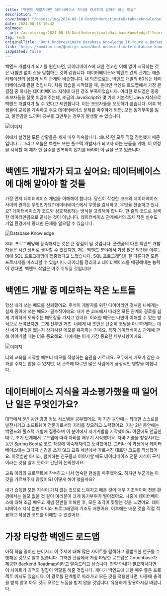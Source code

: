 ```yaml
---
title: "백엔드 개발자라면 데이터베이스 지식을 경시하지 말아야 하는 이유"
description: ""
coverImage: "/assets/img/2024-08-18-DontUnderestimateDatabaseKnowledgeIfYoureaBackendDeveloper_0.png"
date: 2024-08-18 10:42
ogImage: 
  url: /assets/img/2024-08-18-DontUnderestimateDatabaseKnowledgeIfYoureaBackendDeveloper_0.png
tag: Tech
originalTitle: "Dont Underestimate Database Knowledge If Youre a Backend Developer"
link: "https://medium.com/@emirgs-uzun/dont-underestimate-database-knowledge-if-you-re-a-backend-developer-f5a146871216"
isUpdated: false
---
```



백엔드 개발자가 되기를 원한다면, 데이터베이스에 대한 견고한 이해 없이 시작하는 것은 나침반 없이 산을 탐험하는 것과 같습니다. 데이터베이스와 백엔드 간의 관계는 애플리케이션의 심장과 뇌의 관계와 비슷합니다. 내 의견으로는, 백엔드 개발의 60%는 데이터베이스에 관한 것입니다. 처음 학습을 시작했을 때, 온라인 백엔드 로드맵에서 가장 큰 결점 중 하나는 데이터베이스 지식에 대한 강조 부족이었습니다. 이러한 로드맵은 종종 초보자들을 잘못 이끌어주는데, 조금의 JavaScript와 몇 가지 기본적인 Java 지식으로 백엔드 개발자가 될 수 있다고 제안합니다. 이는 초보자들을 오도하기 쉽습니다. 이후 학생들이 교육을 계속하고 주요 데이터베이스 문제를 마주하게 되면, 모든 동기부여를 잃고, 불안감을 느끼며 공부를 그만두는 경우가 발생할 수 있습니다.

![이미지](/assets/img/2024-08-18-DontUnderestimateDatabaseKnowledgeIfYoureaBackendDeveloper_0.png)

위에서 설명한 모든 상황들은 제게 매우 익숙합니다. 왜냐하면 모두 직접 경험했기 때문입니다… 그리고 오늘은 백엔드 또는 풀스택 개발자가 되고자 하는 분들을 위해, 이 여정을 시작할 때 제가 한 실수를 반복하지 않기를 바라며 이 글을 쓰고 있습니다.

# 백엔드 개발자가 되고 싶어요: 데이터베이스에 대해 알아야 할 것들

<div class="content-ad"></div>

가장 먼저 데이터베이스 개념을 이해해야 합니다. 당신이 작성한 코드와 데이터베이스 사이의 관계는 무엇인가요? 데이터베이스에서 무엇을 검색하고, 무엇을 전송하고 있나요? 데이터베이스가 코드와 상호작용하는 방식을 고려해야 합니다. 한 줄의 코드로 검색한 데이터만큼으로 끝나는 것이 아닙니다. 데이터베이스 관계에서의 조차 작은 실수도 기업 환경에서 중대한 문제를 일으킬 수 있습니다.

![Database Knowledge](/assets/img/2024-08-18-DontUnderestimateDatabaseKnowledgeIfYoureaBackendDeveloper_1.png)

SQL 프로그래밍에 능숙해지는 것은 큰 장점이 될 것입니다. 플랫폼의 다른 백엔드 개발자들은 시간 낭비로 생각할 수 있겠지만, 저는 백엔드 분야에서 가장 많은 발전을 이루는 데에 SQL 프로그래밍에 집중했다고 느꼈습니다. SQL 프로그래밍을 잘 다룬다면 모든 프로시저를 마스터할 수 있습니다. 데이터를 정리하고 데이터베이스를 매핑해내는 능력이 있다면, 백엔드 작업은 아주 쉬워질 것입니다!

# 백엔드 개발 중 메모하는 작은 노트들

<div class="content-ad"></div>

항상 내가 쓰는 메모를 신뢰했어요. 주석이 개발자를 위한 다이어리인 것처럼 나에게는 실제 종이에 쓰는 메모가 필수적이에요. 내가 쓴 코드에서 따라온 모든 관계와 경로를 쉽게 기억하게 도와주는 메모장을 가지고 있어요. 이러한 메모는 나만이 이해할 수 있는 방식으로 쓰여졌지만, 그게 전부인 거죠. 너에게 내 조언은 단순히 코딩을 마구하게하는 대신 네가 무엇을 했는지 상기시킬 메모를 유지하는 거에요. 특히 데이터베이스 관계에 관해 이야기할 때는 더욱 중요해요. 나에게는 이게 가장 중요한 세부사항이에요.

![이미지](/assets/img/2024-08-18-DontUnderestimateDatabaseKnowledgeIfYoureaBackendDeveloper_2.png)

너의 교육을 시작할 때부터 메모를 작성하는 습관을 기르세요. 모두에게 메모가 같은 효과를 주지는 않을 수 있지만, 내 관측에 따르면 많은 사람에게 긍정적인 영향을 미칩니다.

# 데이터베이스 지식을 과소평가했을 때 일어난 일은 무엇인가요?

<div class="content-ad"></div>

대학에서 5년 동안 경영 정보 시스템을 공부했어요. 이 기간 동안에는 최대한 스스로를 발전시키고 소프트웨어 전문가로서의 자리를 찾으려고 노력했어요. 지난 2년 동안에는 백엔드와 풀스택 개발에 집중하며 이 분야에서 자기계발을 시작했어요. 이전에도 언급한 대로, 초기 단계에서 로드맵에 따라 자바를 배우기 시작했어요. 자바 기술을 향상시키는 동안 Spring Boot로 코드 작성에 익숙해지려고 노력했어요. 그러나 이 과정에서 데이터베이스에는 그다지 신경을 쓰지 않고 교육 세션에서 가르쳐진 대로만 코드를 작성했어요. 이것뿐만 아니라, 함께하는 친구들과 이야기할 때도 데이터베이스 전문 지식이 구식이라는 것을 알지 못하고 간단히 논의했어요.

교육 이외의 프로젝트에 착수하고 나서 엄숙한 현실을 마주했어요. 하지만 누군가는 이것을 가르쳐주지 않았어요! 어떻게 해야 했을까요?

내가 습득한 모든 지식이 가치 없는 것으로 느껴지고 배운 것이 매우 기초적이며 전문 환경에서는 쓸모 없을 것 같아 여러분이 크게 동기부여가 떨어졌어요. 나중에 데이터베이스에 대해 조금 배우고 개념 전반을 이해한 후, 모든 조각이 맞닿는 것을 느꼈어요. 데이터베이스 지식 뿐만 아니라 프로그래밍의 기초도 배웠어요. 이후에는 배운 것을 직접 적용하고 작성한 코드를 이해할 수 있었어요.

# 가장 타당한 백엔드 로드맵

<div class="content-ad"></div>

아직 학습 중이신 분이시고 이 주제에 대해 많은 사이트를 탐색하고 광범위한 연구를 수행해온 것으로 알고 있습니다. 그러한 관점에서 가장 타당한 로드맵은 Couchbase가 제공한 Backend Roadmap이라고 말씀드리고 싶습니다. 만약 안내가 필요하시다면, 이 사이트가 최적의 길잡이 역할을 해줄 것입니다. 게다가 백엔드에 대한 매우 좋은 프로젝트 예시도 있습니다. 이 경로를 단계별로 따라가고 모든 것을 적용한다면, 나중에 충격을 받지 않고 아무 것도 모르는 느낌을 받지 않을 것입니다. 유용하게 활용하시길 바랍니다.